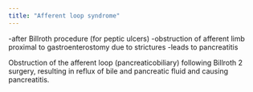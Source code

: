 ```yaml
---
title: "Afferent loop syndrome"
---
```

-after Billroth procedure (for peptic ulcers)
-obstruction of afferent limb proximal to gastroenterostomy due to strictures
-leads to pancreatitis

Obstruction of the afferent loop (pancreaticobiliary) following Billroth 2 surgery, resulting in reflux of bile and pancreatic fluid and causing pancreatitis.

